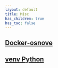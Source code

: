 ```yaml
---
layout: default
title: Misc
has_children: true
has_toc: false
---
```



## [Docker-osnove](../docker)

## [venv Python](../venv-python)

